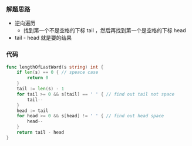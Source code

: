 ### 解题思路

- 逆向遍历
  - 找到第一个不是空格的下标 tail ，然后再找到第一个是空格的下标 head
- tail - head 就是要的结果

### 代码

```go
func lengthOfLastWord(s string) int {
	if len(s) == 0 { // speace case
		return 0
	}
	tail := len(s) - 1
	for tail >= 0 && s[tail] == ' ' { // find out tail not space
		tail--
	}
	head := tail
	for head >= 0 && s[head] != ' ' { // find out head space
		head--
	}
	return tail - head
}
```
